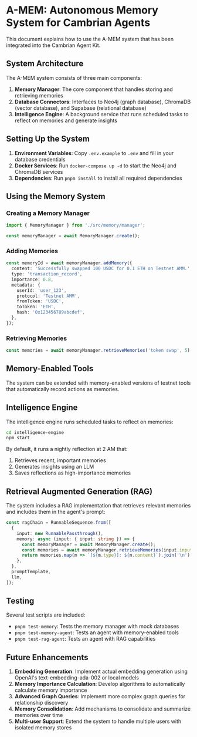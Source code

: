 # A-MEM: Autonomous Memory System for Cambrian Agents

This document explains how to use the A-MEM system that has been integrated into the Cambrian Agent Kit.

## System Architecture

The A-MEM system consists of three main components:

1. **Memory Manager**: The core component that handles storing and retrieving memories
2. **Database Connectors**: Interfaces to Neo4j (graph database), ChromaDB (vector database), and Supabase (relational database)
3. **Intelligence Engine**: A background service that runs scheduled tasks to reflect on memories and generate insights

## Setting Up the System

1. **Environment Variables**: Copy `.env.example` to `.env` and fill in your database credentials
2. **Docker Services**: Run `docker-compose up -d` to start the Neo4j and ChromaDB services
3. **Dependencies**: Run `pnpm install` to install all required dependencies

## Using the Memory System

### Creating a Memory Manager

```typescript
import { MemoryManager } from './src/memory/manager';

const memoryManager = await MemoryManager.create();
```

### Adding Memories

```typescript
const memoryId = await memoryManager.addMemory({
  content: 'Successfully swapped 100 USDC for 0.1 ETH on Testnet AMM.',
  type: 'transaction_record',
  importance: 0.8,
  metadata: {
    userId: 'user_123',
    protocol: 'Testnet AMM',
    fromToken: 'USDC',
    toToken: 'ETH',
    hash: '0x123456789abcdef',
  },
});
```

### Retrieving Memories

```typescript
const memories = await memoryManager.retrieveMemories('token swap', 5);
```

## Memory-Enabled Tools

The system can be extended with memory-enabled versions of testnet tools that automatically record actions as memories.

## Intelligence Engine

The intelligence engine runs scheduled tasks to reflect on memories:

```bash
cd intelligence-engine
npm start
```

By default, it runs a nightly reflection at 2 AM that:
1. Retrieves recent, important memories
2. Generates insights using an LLM
3. Saves reflections as high-importance memories

## Retrieval Augmented Generation (RAG)

The system includes a RAG implementation that retrieves relevant memories and includes them in the agent's prompt:

```typescript
const ragChain = RunnableSequence.from([
  {
    input: new RunnablePassthrough(),
    memory: async (input: { input: string }) => {
      const memoryManager = await MemoryManager.create();
      const memories = await memoryManager.retrieveMemories(input.input);
      return memories.map(m => `[${m.type}]: ${m.content}`).join('\n');
    },
  },
  promptTemplate,
  llm,
]);
```

## Testing

Several test scripts are included:

- `pnpm test-memory`: Tests the memory manager with mock databases
- `pnpm test-memory-agent`: Tests an agent with memory-enabled tools
- `pnpm test-rag-agent`: Tests an agent with RAG capabilities

## Future Enhancements

1. **Embedding Generation**: Implement actual embedding generation using OpenAI's text-embedding-ada-002 or local models
2. **Memory Importance Calculation**: Develop algorithms to automatically calculate memory importance
3. **Advanced Graph Queries**: Implement more complex graph queries for relationship discovery
4. **Memory Consolidation**: Add mechanisms to consolidate and summarize memories over time
5. **Multi-user Support**: Extend the system to handle multiple users with isolated memory stores